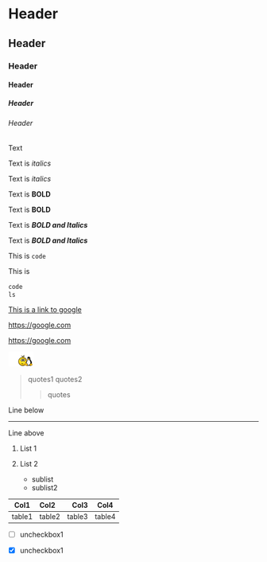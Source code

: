 # Header

## Header

### Header

#### Header

##### Header

###### Header

Text

Text is *italics*

Text is _italics_

Text is **BOLD**

Text is __BOLD__

Text is ***BOLD and Italics***

Text is ___BOLD and Italics___

This is `code`

This is
```
code
ls
```
[This is a link to google](https://google.com)

<https://google.com>

https://google.com

![Image](https://github.com/makemegit/hello-world/blob/master/linux-lovers.gif)

> quotes1
> quotes2
> > quotes

Line below

***

Line above

1. List 1
2. List 2

   - sublist
   - sublist2

|Col1|Col2|Col3|Col4|
|---|:---|---:|:---:|
|table1|table2|table3|table4|

- [ ] uncheckbox1

- [x] uncheckbox1
